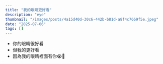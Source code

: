 ```yaml
---
title: "我的眼睛更好看"
description: "eye"
thumbnail: "/images/posts/4a15d40d-30c6-442b-b81d-a8f4c7669f5e.jpeg"
date: "2025-07-06"
tags: []
---
```

- 你的眼睛很好看
- 但我的更好看
- 因為我的眼睛裡面有你😭🫵

